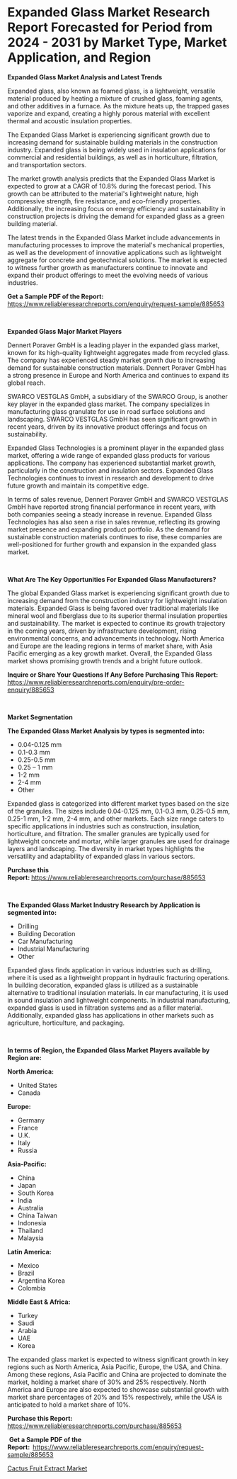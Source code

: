 <p><h1>Expanded Glass Market Research Report Forecasted for Period from 2024 -  2031 by Market Type, Market Application, and Region</h1></p><p><strong>Expanded Glass Market Analysis and Latest Trends</strong></p>
<p><p>Expanded glass, also known as foamed glass, is a lightweight, versatile material produced by heating a mixture of crushed glass, foaming agents, and other additives in a furnace. As the mixture heats up, the trapped gases vaporize and expand, creating a highly porous material with excellent thermal and acoustic insulation properties.</p><p>The Expanded Glass Market is experiencing significant growth due to increasing demand for sustainable building materials in the construction industry. Expanded glass is being widely used in insulation applications for commercial and residential buildings, as well as in horticulture, filtration, and transportation sectors.</p><p>The market growth analysis predicts that the Expanded Glass Market is expected to grow at a CAGR of 10.8% during the forecast period. This growth can be attributed to the material's lightweight nature, high compressive strength, fire resistance, and eco-friendly properties. Additionally, the increasing focus on energy efficiency and sustainability in construction projects is driving the demand for expanded glass as a green building material.</p><p>The latest trends in the Expanded Glass Market include advancements in manufacturing processes to improve the material's mechanical properties, as well as the development of innovative applications such as lightweight aggregate for concrete and geotechnical solutions. The market is expected to witness further growth as manufacturers continue to innovate and expand their product offerings to meet the evolving needs of various industries.</p></p>
<p><strong>Get a Sample PDF of the Report:&nbsp;</strong> <a href="https://www.reliableresearchreports.com/enquiry/request-sample/885653">https://www.reliableresearchreports.com/enquiry/request-sample/885653</a></p>
<p>&nbsp;</p>
<p><strong>Expanded Glass Major Market Players</strong></p>
<p><p>Dennert Poraver GmbH is a leading player in the expanded glass market, known for its high-quality lightweight aggregates made from recycled glass. The company has experienced steady market growth due to increasing demand for sustainable construction materials. Dennert Poraver GmbH has a strong presence in Europe and North America and continues to expand its global reach.</p><p>SWARCO VESTGLAS GmbH, a subsidiary of the SWARCO Group, is another key player in the expanded glass market. The company specializes in manufacturing glass granulate for use in road surface solutions and landscaping. SWARCO VESTGLAS GmbH has seen significant growth in recent years, driven by its innovative product offerings and focus on sustainability.</p><p>Expanded Glass Technologies is a prominent player in the expanded glass market, offering a wide range of expanded glass products for various applications. The company has experienced substantial market growth, particularly in the construction and insulation sectors. Expanded Glass Technologies continues to invest in research and development to drive future growth and maintain its competitive edge.</p><p>In terms of sales revenue, Dennert Poraver GmbH and SWARCO VESTGLAS GmbH have reported strong financial performance in recent years, with both companies seeing a steady increase in revenue. Expanded Glass Technologies has also seen a rise in sales revenue, reflecting its growing market presence and expanding product portfolio. As the demand for sustainable construction materials continues to rise, these companies are well-positioned for further growth and expansion in the expanded glass market.</p></p>
<p>&nbsp;</p>
<p><strong>What Are The Key Opportunities For Expanded Glass Manufacturers?</strong></p>
<p><p>The global Expanded Glass market is experiencing significant growth due to increasing demand from the construction industry for lightweight insulation materials. Expanded Glass is being favored over traditional materials like mineral wool and fiberglass due to its superior thermal insulation properties and sustainability. The market is expected to continue its growth trajectory in the coming years, driven by infrastructure development, rising environmental concerns, and advancements in technology. North America and Europe are the leading regions in terms of market share, with Asia Pacific emerging as a key growth market. Overall, the Expanded Glass market shows promising growth trends and a bright future outlook.</p></p>
<p><strong>Inquire or Share Your Questions If Any Before Purchasing This Report:</strong> <a href="https://www.reliableresearchreports.com/enquiry/pre-order-enquiry/885653">https://www.reliableresearchreports.com/enquiry/pre-order-enquiry/885653</a></p>
<p>&nbsp;</p>
<p><strong>Market Segmentation</strong></p>
<p><strong>The Expanded Glass Market Analysis by types is segmented into:</strong></p>
<p><ul><li>0.04-0.125 mm</li><li>0.1-0.3 mm</li><li>0.25-0.5 mm</li><li>0.25 – 1 mm</li><li>1-2 mm</li><li>2-4 mm</li><li>Other</li></ul></p>
<p><p>Expanded glass is categorized into different market types based on the size of the granules. The sizes include 0.04-0.125 mm, 0.1-0.3 mm, 0.25-0.5 mm, 0.25-1 mm, 1-2 mm, 2-4 mm, and other markets. Each size range caters to specific applications in industries such as construction, insulation, horticulture, and filtration. The smaller granules are typically used for lightweight concrete and mortar, while larger granules are used for drainage layers and landscaping. The diversity in market types highlights the versatility and adaptability of expanded glass in various sectors.</p></p>
<p><strong>Purchase this Report:&nbsp;</strong><a href="https://www.reliableresearchreports.com/purchase/885653">https://www.reliableresearchreports.com/purchase/885653</a></p>
<p>&nbsp;</p>
<p><strong>The Expanded Glass Market Industry Research by Application is segmented into:</strong></p>
<p><ul><li>Drilling</li><li>Building Decoration</li><li>Car Manufacturing</li><li>Industrial Manufacturing</li><li>Other</li></ul></p>
<p><p>Expanded glass finds application in various industries such as drilling, where it is used as a lightweight proppant in hydraulic fracturing operations. In building decoration, expanded glass is utilized as a sustainable alternative to traditional insulation materials. In car manufacturing, it is used in sound insulation and lightweight components. In industrial manufacturing, expanded glass is used in filtration systems and as a filler material. Additionally, expanded glass has applications in other markets such as agriculture, horticulture, and packaging.</p></p>
<p>&nbsp;</p>
<p><strong>In terms of Region, the Expanded Glass Market Players available by Region are:</strong></p>
<p>
    <p> <strong> North America: </strong>
        <ul>
            <li>United States</li>
            <li>Canada</li>
        </ul>
        </p> 
    <p> <strong> Europe: </strong>
        <ul>
            <li>Germany</li>
            <li>France</li>
            <li>U.K.</li>
            <li>Italy</li>
            <li>Russia</li>
        </ul>
        </p> 
    <p> <strong> Asia-Pacific: </strong>
        <ul>
            <li>China</li>
            <li>Japan</li>
            <li>South Korea</li>
            <li>India</li>
            <li>Australia</li>
            <li>China Taiwan</li>
            <li>Indonesia</li>
            <li>Thailand</li>
            <li>Malaysia</li>
        </ul>
        </p> 
    <p> <strong> Latin America: </strong>
        <ul>
            <li>Mexico</li>
            <li>Brazil</li>
            <li>Argentina Korea</li>
            <li>Colombia</li>
        </ul>
        </p> 
    <p> <strong> Middle East & Africa: </strong>
        <ul>
            <li>Turkey</li>
            <li>Saudi</li>
            <li>Arabia</li>
            <li>UAE</li>
            <li>Korea</li>
        </ul>
    </p>
    </p>
<p><p>The expanded glass market is expected to witness significant growth in key regions such as North America, Asia Pacific, Europe, the USA, and China. Among these regions, Asia Pacific and China are projected to dominate the market, holding a market share of 30% and 25% respectively. North America and Europe are also expected to showcase substantial growth with market share percentages of 20% and 15% respectively, while the USA is anticipated to hold a market share of 10%.</p></p>
<p><strong>Purchase this Report: </strong><a href="https://www.reliableresearchreports.com/purchase/885653">https://www.reliableresearchreports.com/purchase/885653</a></p>
<p>&nbsp;<strong>Get a Sample PDF of the Report:&nbsp;&nbsp;</strong><a href="https://www.reliableresearchreports.com/enquiry/request-sample/885653">https://www.reliableresearchreports.com/enquiry/request-sample/885653</a></p>
<p><strong></strong></p>
<p><p><a href="https://github.com/edytherolanlouisejk1miz0wig/Market-Research-Report-List-1/blob/main/cactus-fruit-extract-market.md">Cactus Fruit Extract Market</a></p></p>